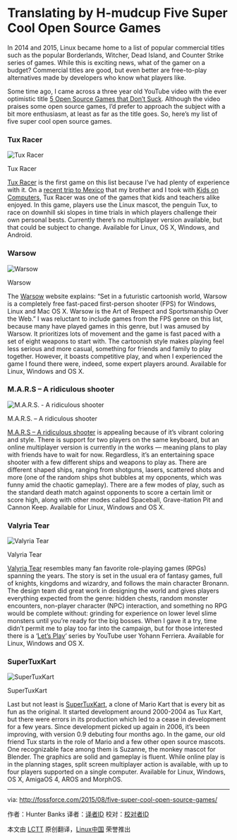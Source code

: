 Translating by H-mudcup 
Five Super Cool Open Source Games
================================================================================
In 2014 and 2015, Linux became home to a list of popular commercial titles such as the popular Borderlands, Witcher, Dead Island, and Counter Strike series of games. While this is exciting news, what of the gamer on a budget? Commercial titles are good, but even better are free-to-play alternatives made by developers who know what players like.

Some time ago, I came across a three year old YouTube video with the ever optimistic title [5 Open Source Games that Don’t Suck][1]. Although the video praises some open source games, I’d prefer to approach the subject with a bit more enthusiasm, at least as far as the title goes. So, here’s my list of five super cool open source games.

### Tux Racer ###

![Tux Racer](http://fossforce.com/wp-content/uploads/2015/08/tuxracer-550x413.jpg)

Tux Racer

[Tux Racer][2] is the first game on this list because I’ve had plenty of experience with it. On a [recent trip to Mexico][3] that my brother and I took with [Kids on Computers][4], Tux Racer was one of the games that kids and teachers alike enjoyed. In this game, players use the Linux mascot, the penguin Tux, to race on downhill ski slopes in time trials in which players challenge their own personal bests. Currently there’s no multiplayer version available, but that could be subject to change. Available for Linux, OS X, Windows, and Android.

### Warsow ###

![Warsow](http://fossforce.com/wp-content/uploads/2015/08/warsow-550x413.jpg)

Warsow

The [Warsow][5] website explains: “Set in a futuristic cartoonish world, Warsow is a completely free fast-paced first-person shooter (FPS) for Windows, Linux and Mac OS X. Warsow is the Art of Respect and Sportsmanship Over the Web.” I was reluctant to include games from the FPS genre on this list, because many have played games in this genre, but I was amused by Warsow. It prioritizes lots of movement and the game is fast paced with a set of eight weapons to start with. The cartoonish style makes playing feel less serious and more casual, something for friends and family to play together. However, it boasts competitive play, and when I experienced the game I found there were, indeed, some expert players around. Available for Linux, Windows and OS X.

### M.A.R.S – A ridiculous shooter ###

![M.A.R.S. - A ridiculous shooter](http://fossforce.com/wp-content/uploads/2015/08/MARS-screenshot-550x344.jpg)

M.A.R.S. – A ridiculous shooter

[M.A.R.S – A ridiculous shooter][6] is appealing because of it’s vibrant coloring and style. There is support for two players on the same keyboard, but an online multiplayer version is currently in the works — meaning plans to play with friends have to wait for now. Regardless, it’s an entertaining space shooter with a few different ships and weapons to play as. There are different shaped ships, ranging from shotguns, lasers, scattered shots and more (one of the random ships shot bubbles at my opponents, which was funny amid the chaotic gameplay). There are a few modes of play, such as the standard death match against opponents to score a certain limit or score high, along with other modes called Spaceball, Grave-itation Pit and Cannon Keep. Available for Linux, Windows and OS X.

### Valyria Tear ###

![Valyria Tear](http://fossforce.com/wp-content/uploads/2015/08/bronnan-jump-to-enemy-550x413.jpg)

Valyria Tear

[Valyria Tear][7] resembles many fan favorite role-playing games (RPGs) spanning the years. The story is set in the usual era of fantasy games, full of knights, kingdoms and wizardry, and follows the main character Bronann. The design team did great work in designing the world and gives players everything expected from the genre: hidden chests, random monster encounters, non-player character (NPC) interaction, and something no RPG would be complete without: grinding for experience on lower level slime monsters until you’re ready for the big bosses. When I gave it a try, time didn’t permit me to play too far into the campaign, but for those interested there is a ‘[Let’s Play][8]‘ series by YouTube user Yohann Ferriera. Available for Linux, Windows and OS X.

### SuperTuxKart ###

![SuperTuxKart](http://fossforce.com/wp-content/uploads/2015/08/hacienda_tux_antarctica-550x293.jpg)

SuperTuxKart

Last but not least is [SuperTuxKart][9], a clone of Mario Kart that is every bit as fun as the original. It started development around 2000-2004 as Tux Kart, but there were errors in its production which led to a cease in development for a few years. Since development picked up again in 2006, it’s been improving, with version 0.9 debuting four months ago. In the game, our old friend Tux starts in the role of Mario and a few other open source mascots. One recognizable face among them is Suzanne, the monkey mascot for Blender. The graphics are solid and gameplay is fluent. While online play is in the planning stages, split screen multiplayer action is available, with up to four players supported on a single computer. Available for Linux, Windows, OS X, AmigaOS 4, AROS and MorphOS.

--------------------------------------------------------------------------------

via: http://fossforce.com/2015/08/five-super-cool-open-source-games/

作者：Hunter Banks
译者：[译者ID](https://github.com/译者ID)
校对：[校对者ID](https://github.com/校对者ID)

本文由 [LCTT](https://github.com/LCTT/TranslateProject) 原创翻译，[Linux中国](https://linux.cn/) 荣誉推出

[1]:https://www.youtube.com/watch?v=BEKVl-XtOP8
[2]:http://tuxracer.sourceforge.net/download.html
[3]:http://fossforce.com/2015/07/banks-family-values-texas-linux-fest/
[4]:http://www.kidsoncomputers.org/an-amazing-week-in-oaxaca
[5]:https://www.warsow.net/download
[6]:http://mars-game.sourceforge.net/
[7]:http://valyriatear.blogspot.com/
[8]:https://www.youtube.com/channel/UCQ5KrSk9EqcT_JixWY2RyMA
[9]:http://supertuxkart.sourceforge.net/
